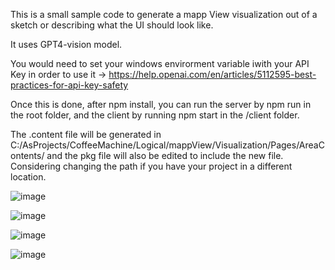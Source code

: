 This is a small sample code to generate a mapp View visualization out of a sketch or describing what the UI should look like.

It uses GPT4-vision model.

You would need to set your windows envirorment variable iwith your API Key in order to use it -> https://help.openai.com/en/articles/5112595-best-practices-for-api-key-safety

Once this is done, after npm install, you can run the server by npm run in the root folder, and the client by running npm start in the /client folder.

The .content file will be generated in C:/AsProjects/CoffeeMachine/Logical/mappView/Visualization/Pages/AreaContents/ and the pkg file will also be edited to include the new file.
Considering changing the path if you have your project in a different location.

![image](https://github.com/Manusevl/HMIcreator/assets/2749900/36e8d6cc-7f32-4a7e-85a2-d006a81bb521)

![image](https://github.com/Manusevl/HMIcreator/assets/2749900/2f9d1d16-4add-4224-81a9-ab06839f75a2)

![image](https://github.com/Manusevl/HMIcreator/assets/2749900/a3a43a1c-79af-4e31-9d8e-6429d104b450)

![image](https://github.com/Manusevl/HMIcreator/assets/2749900/5240d3bf-f477-459f-a977-5a376e9ba27f)
